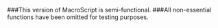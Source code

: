 ###This version of MacroScript is semi-functional.
###All non-essential functions have been omitted for testing purposes.
